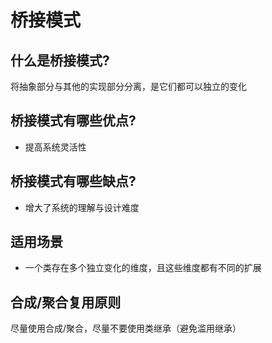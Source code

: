 # 桥接模式

## 什么是桥接模式?
将抽象部分与其他的实现部分分离，是它们都可以独立的变化

## 桥接模式有哪些优点?
* 提高系统灵活性

## 桥接模式有哪些缺点?
* 增大了系统的理解与设计难度

## 适用场景
* 一个类存在多个独立变化的维度，且这些维度都有不同的扩展

## 合成/聚合复用原则
尽量使用合成/聚合，尽量不要使用类继承（避免滥用继承）



